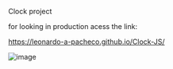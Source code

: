 Clock project

for looking in production acess the link:

https://leonardo-a-pacheco.github.io/Clock-JS/

![image](https://github.com/Leonardo-A-Pacheco/Clock-JS/assets/144040426/20e714dd-4290-466b-a284-5f0c89285930)



